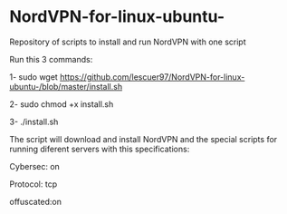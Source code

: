 # NordVPN-for-linux-ubuntu-
Repository of scripts to install and run NordVPN with one script

Run this 3 commands: 

1- sudo wget https://github.com/lescuer97/NordVPN-for-linux-ubuntu-/blob/master/install.sh 

2- sudo chmod +x install.sh  

3- ./install.sh

The script will download and install NordVPN and the special scripts for running diferent servers with this specifications:

Cybersec: on

Protocol: tcp

offuscated:on 
